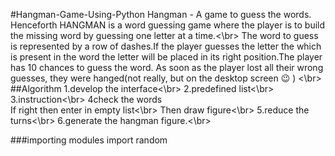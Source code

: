#Hangman-Game-Using-Python
Hangman - A game to guess the words. </br>
Henceforth HANGMAN is a word guessing game where the player is to build the missing word by guessing one letter at a time.<\br>
The word to guess is represented by a row of dashes.If the player guesses the letter the which is present in the word the letter will be placed in its right position.The player has 10 chances to guess the word.
As soon as the player lost all their wrong guesses, they were hanged(not really, but on the desktop screen 😉 ) <\br>
##Algorithm
1.develop the interface<\br>
2.predefined list<\br>
3.instruction<\br>
4check the words </br>
If right then enter in empty list<\br>
Then draw figure<\br>
5.reduce the turns<\br>
6.generate the hangman figure.<\br>

###importing modules
import random
